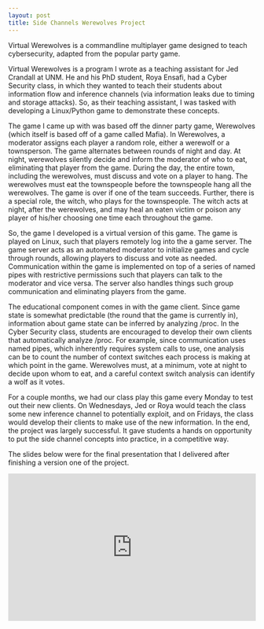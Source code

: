 ```yaml
---
layout: post
title: Side Channels Werewolves Project
---
```

Virtual Werewolves is a commandline multiplayer game designed to teach cybersecurity, adapted from the popular party game.

Virtual Werewolves is a program I wrote as a teaching assistant for Jed Crandall at UNM. He and his PhD student, Roya Ensafi, had a Cyber Security class, in which they wanted to teach their students about information flow and inference channels (via information leaks due to timing and storage attacks). So, as their teaching assistant, I was tasked with developing a Linux/Python game to demonstrate these concepts.

The game I came up with was based off the dinner party game, Werewolves (which itself is based off of a game called Mafia). In Werewolves, a moderator assigns each player a random role, either a werewolf or a townsperson. The game alternates between rounds of night and day. At night, werewolves silently decide and inform the moderator of who to eat, eliminating that player from the game. During the day, the entire town, including the werewolves, must discuss and vote on a player to hang. The
werewolves must eat the townspeople before the townspeople hang all the werewolves. The game is over if one of the team succeeds. Further, there is a special role, the witch, who plays for the townspeople. The witch acts at night, after the werewolves, and may heal an eaten victim or poison any player of his/her choosing one time each throughout the game.

So, the game I developed is a virtual version of this game. The game is played on Linux, such that players remotely log into the a game server. The game server acts as an automated moderator to initialize games and cycle through rounds, allowing players to discuss and vote as needed. Communication within the game is implemented on top of a series of named pipes with restrictive permissions such that players can talk to the moderator and vice versa. The server also handles things such group
communication and eliminating players from the game.

The educational component comes in with the game client. Since game state is somewhat predictable (the round that the game is currently in), information about game state can be inferred by analyzing /proc. In the Cyber Security class, students are encouraged to develop their own clients that automatically analyze /proc. For example, since communication uses named pipes, which inherently requires system calls to use, one analysis can be to count the number of context switches each process is
making at which point in the game. Werewolves must, at a minimum, vote at night to decide upon whom to eat, and a careful context switch analysis can identify a wolf as it votes.

For a couple months, we had our class play this game every Monday to test out their new clients. On Wednesdays, Jed or Roya would teach the class some new inference channel to potentially exploit, and on Fridays, the class would develop their clients to make use of the new information. In the end, the project was largely successful. It gave students a hands on opportunity to put the side channel concepts into practice, in a competitive way.

The slides below were for the final presentation that I delivered after finishing a version one of the project.

<center>
  <iframe src="https://www.slideshare.net/slideshow/embed_code/18368385" width="100%" height="300px" frameborder="0" marginwidth="0" marginheight="0" scrolling="no" allowfullscreen=""></iframe>
</center>
